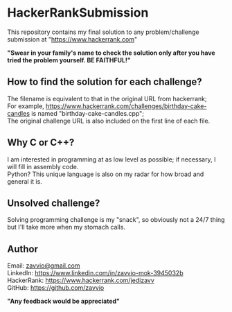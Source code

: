 # HackerRankSubmission

This repository contains my final solution to any problem/challenge submission at "https://www.hackerrank.com"

**"Swear in your family's name to check the solution only after you have tried the problem yourself. BE FAITHFUL!"**

How to find the solution for each challenge?
--------------------------------------------
The filename is equivalent to that in the original URL from hackerrank;  
For example, https://www.hackerrank.com/challenges/birthday-cake-candles is named "birthday-cake-candles.cpp";  
The original challenge URL is also included on the first line of each file.

Why C or C++?
-------------
I am interested in programming at as low level as possible; if necessary, I will fill in assembly code.  
Python? This unique language is also on my radar for how broad and general it is.

Unsolved challenge?
-------------------
Solving programming challenge is my "snack", so obviously not a 24/7 thing but I'll take more when my stomach calls.

Author
------
Email: zavvio@gmail.com  
LinkedIn: https://www.linkedin.com/in/zavvio-mok-3945032b  
HackerRank: https://www.hackerrank.com/jedizavv  
GitHub: https://github.com/zavvio  

**"Any feedback would be appreciated"**
